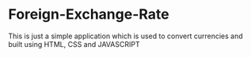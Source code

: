# Foreign-Exchange-Rate
This is just a simple application which is used to convert currencies and  built using HTML, CSS and JAVASCRIPT 
